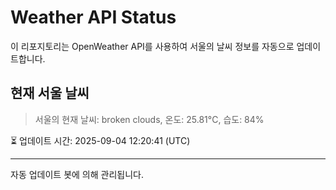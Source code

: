 
# Weather API Status

이 리포지토리는 OpenWeather API를 사용하여 서울의 날씨 정보를 자동으로 업데이트합니다.

## 현재 서울 날씨
> 서울의 현재 날씨: broken clouds, 온도: 25.81°C, 습도: 84%

⏳ 업데이트 시간: 2025-09-04 12:20:41 (UTC)

---
자동 업데이트 봇에 의해 관리됩니다.
